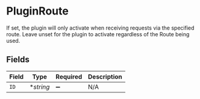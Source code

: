 # PluginRoute

If set, the plugin will only activate when receiving requests via the specified route. Leave unset for the plugin to activate regardless of the Route being used.


## Fields

| Field              | Type               | Required           | Description        |
| ------------------ | ------------------ | ------------------ | ------------------ |
| `ID`               | **string*          | :heavy_minus_sign: | N/A                |